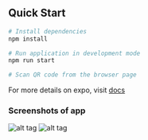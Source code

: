 <!-- # Audio Book [![Open Source Love](https://badges.frapsoft.com/os/v2/open-source.svg?v=103)](https://github.com/ellerbrock/open-source-badges/)
A simple moblie audio book app created using expo react-native. Video demo [here](https://youtu.be/eALArnbyPIQ)
 -->

## Quick Start

``` bash
# Install dependencies 
npm install

# Run application in development mode
npm run start

# Scan QR code from the browser page
```
For more details on expo, visit [docs](https://docs.expo.io)

### Screenshots of app

![alt tag](https://res.cloudinary.com/apk-slution/image/upload/v1621770632/music/ScreenshotsOfApp/186522386_823113218315314_7083299349517085831_n_u4436p.png)
![alt tag](https://res.cloudinary.com/apk-slution/image/upload/v1621770631/music/ScreenshotsOfApp/186551623_460923128540037_4731950367069121186_n_ly6brb.png)
